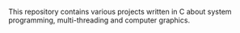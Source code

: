 This repository contains various projects written in C about system programming, multi-threading and computer graphics.
